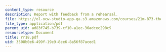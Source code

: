 ```yaml
---
content_type: resource
description: Report with feedback from a rehearsal.
file: https://ol-ocw-studio-app-qa.s3.amazonaws.com/courses/21m-873-theater-arts-topics-suburbia-january-iap-2008/3508b0e6499f19e98ee68a56f87aced1_rr18.pdf
file_type: application/pdf
parent_uid: ad83f745-b739-cf10-a1ec-36adcec298c9
resourcetype: Document
title: rr18.pdf
uid: 3508b0e6-499f-19e9-8ee6-8a56f87aced1
---
```

